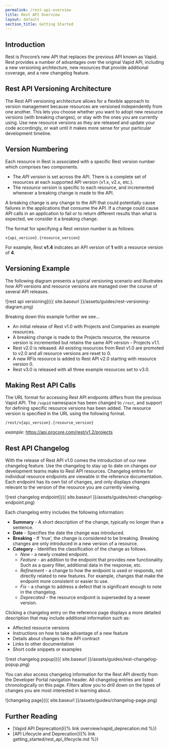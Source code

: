 ```yaml
---
permalink: /rest-api-overview
title: Rest API Overview
layout: default
section_title: Getting Started
---
```


## Introduction
Rest is Procore’s new API that replaces the previous API known as Vapid.
Rest provides a number of advantages over the original Vapid API, including a new versioning architecture, new resources that provide additional coverage, and a new changelog feature.

## Rest API Versioning Architecture

The Rest API versioning architecture allows for a flexible approach to version management because resources are versioned independently from one another.
This lets you choose whether you want to adopt new resource versions (with breaking changes), or stay with the ones you are currently using.
Use new resource versions as they are released and update your code accordingly, or wait until it makes more sense for your particular development timeline.

## Version Numbering

Each resource in Rest is associated with a specific Rest version number which comprises two components.

- The _API version_ is set across the API. There is a complete set of resources at each supported API version (v1.x, v2.x, etc.).
- The _resource version_ is specific to each resource, and incremented whenever a breaking change is made to the API.

A breaking change is any change to the API that could potentially cause failures in the applications that consume the API.
If a change could cause API calls in an application to fail or to return different results than what is expected, we consider it a breaking change.

The format for specifying a Rest version number is as follows:

    v{api_version}.{resource_version}

For example, Rest **v1.4** indicates an API version of **1** with a resource version of **4**.

## Versioning Example

The following diagram presents a typical versioning scenario and illustrates how API versions and resource versions are managed over the course of several API releases.

![rest api versioning]({{ site.baseurl }}/assets/guides/rest-versioning-diagram.png)

Breaking down this example further we see…

- An initial release of Rest v1.0 with Projects and Companies as example resources.
- A breaking change is made to the Projects resource, the resource version is incremented but retains the same API version - Projects v1.1.
- Rest v2.0 is released. All existing resources from Rest v1.0 are promoted to v2.0 and all resource versions are reset to 0.
- A new RFIs resource is added to Rest API v2.0 starting with resource version 0.
- Rest v3.0 is released with all three example resources set to v3.0.

## Making Rest API Calls

The URL format for accessing Rest API endpoints differs from the previous Vapid API.
The `/vapid` namespace has been changed to `/rest`, and support for defining specific resource versions has been added.
The resource version is specified in the URL using the following format.

    /rest/v{api_version}.{resource_version}

_example_: https://api.procore.com/rest/v1.2/projects

## Rest API Changelog

With the release of Rest API v1.0 comes the introduction of our new changelog feature.
Use the changelog to stay up to date on changes our development teams make to Rest API resources.
Changelog entries for individual resource endpoints are viewable in the reference documentation.
Each endpoint has its own list of changes, and only displays changes relevant to the version of the resource you are currently viewing.

![rest changelog endpoint]({{ site.baseurl }}/assets/guides/rest-changelog-endpoint.png)

Each changelog entry includes the following information:

- **Summary** - A short description of the change, typically no longer than a sentence.
- **Date** - Specifies the date the change was introduced.
- **Breaking** - If 'true', the change is considered to be breaking. Breaking changes are only introduced in a new version of a resource.
- **Category** - Identifies the classification of the change as follows.
  - _New_ - a newly created endpoint.
  - _Feature_ - an addition to the endpoint that provides new functionality. Such as a query filter, additional data in the response, etc.
  - _Refinement_ - a change to how the endpoint is used or responds, not directly related to new features. For example, changes that make the endpoint more consistent or easier to use.
  - _Fix_ - a change to address a defect that is significant enough to note in the changelog.
  - _Deprecated_ - the resource endpoint is superseded by a newer version.

Clicking a changelog entry on the reference page displays a more detailed description that may include additional information such as:

- Affected resource versions
- Instructions on how to take advantage of a new feature
- Details about changes to the API contract
- Links to other documentation
- Short code snippets or examples

![rest changelog popup]({{ site.baseurl }}/assets/guides/rest-changelog-popup.png)

You can also access changelog information for the Rest API directly from the Developer Portal navigation header.
All changelog entries are listed chronologically on this page.
Filters allow you to drill down on the types of changes you are most interested in learning about.

![changelog page]({{ site.baseurl }}/assets/guides/changelog-page.png)

## Further Reading

- [Vapid API Deprecation]({% link overview/vapid_deprecation.md %})
- [API Lifecycle and Deprecation]({% link getting_started/rest_api_lifecycle.md %})
